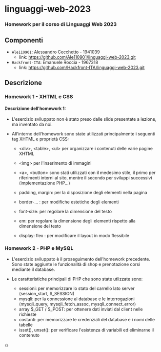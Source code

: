 # linguaggi-web-2023

### Homework per il corso di Linguaggi Web 2023

## Componenti
- ```Ale110901```: Alessandro Cecchetto - 1941039
  - link: https://github.com/Ale110901/linguaggi-web-2023.git
- ```Hackfront-ITA```: Emanuele Roccia - 1967318
  - link: https://github.com/Hackfront-ITA/linguaggi-web-2023.git

## Descrizione

### Homework 1 - XHTML e CSS
#### Descrizione dell'homework 1:
- L'esercizio sviluppato non è stato preso dalle slide presentate a lezione, ma inventato da noi.

- All'interno dell'homework sono state utilizzati principalmente i seguenti tag XHTML e proprietà CSS:
    - &lt;div&gt;, &lt;table&gt;, &lt;ul&gt; per organizzare i contenuti delle varie pagine XHTML
    - &lt;img&gt; per l'inserimento di immagini
    - &lt;a&gt;, &lt;button&gt; sono stati utilizzati con il medesimo stile, il primo per riferimenti interni al sito, mentre il secondo per sviluppi successivi (implementazione PHP...)

    - padding, margin: per la disposizione degli elementi nella pagina
    - border-... : per modifiche estetiche degli elementi
    - font-size: per regolare la dimensione del testo
    - em: per regolare la dimensione degli elementi rispetto alla dimensione del testo
    - display: flex : per modificare il layout in modo flessibile

### Homework 2 - PHP e MySQL
- L'esercizio sviluppato è il proseguimento dell'homework precedente.
  Sono state aggiunte le funzionalità di shop e prenotazione corsi mediante il database.

- Le caratteristiche principali di PHP che sono state utlizzate sono:
    - sessioni: per memorizzare lo stato del carrello lato server (session_start, $\_SESSION)
    - mysqli: per la connessione al database e le interrogazioni (mysqli_query, mysqli_fetch_assoc, mysqli_connect_error)
    - array $\_GET / $\_POST: per ottenere dati inviati dal client nelle richieste
    - costanti: per memorizzare le credenziali del database e i nomi delle tabelle
    - isset(), unset(): per verificare l'esistenza di variabili ed eliminarne il contenuto

:snowman:
